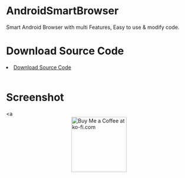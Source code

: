 # AndroidSmartBrowser
Smart Android Browser with multi Features, Easy to use &amp; modify code.

# Download Source Code

<li><a href="https://try-tolearn.blogspot.com">Download Source Code</a></li>
<br>

# Screenshot
<a <img width="150" style="border:0px;width:150px;display:block;margin:0 auto" src="https://github.com/mjbdl/Premium-SmartWebView/blob/master/app/donate-now-button-n-dim-300x162.jpg" border="0" alt="Buy Me a Coffee at ko-fi.com" /></a>



